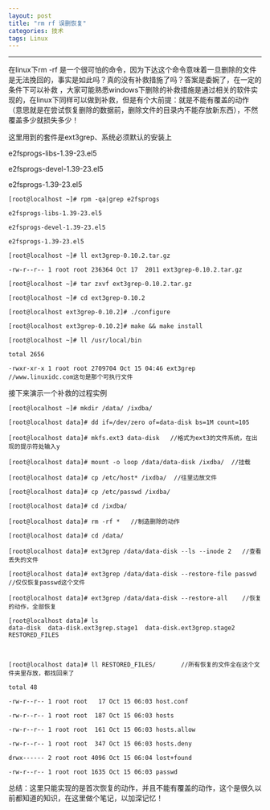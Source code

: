 ```yaml
---
layout: post
title: "rm rf 误删恢复"
categories: 技术
tags: Linux
---
```



---
在linux下rm -rf 是一个很可怕的命令，因为下达这个命令意味着一旦删除的文件是无法挽回的，事实是如此吗？真的没有补救措施了吗？答案是委婉了，在一定的条件下可以补救 ，大家可能熟悉windows下删除的补救措施是通过相关的软件实现的，在linux下同样可以做到补救，但是有个大前提：就是不能有覆盖的动作（意思就是在尝试恢复删除的数据前，删除文件的目录内不能存放新东西），不然覆盖多少就损失多少！

这里用到的套件是ext3grep、系统必须默认的安装上

e2fsprogs-libs-1.39-23.el5

e2fsprogs-devel-1.39-23.el5

e2fsprogs-1.39-23.el5
	
	[root@localhost ~]# rpm -qa|grep e2fsprogs

	e2fsprogs-libs-1.39-23.el5

	e2fsprogs-devel-1.39-23.el5

	e2fsprogs-1.39-23.el5

	[root@localhost ~]# ll ext3grep-0.10.2.tar.gz

	-rw-r--r-- 1 root root 236364 Oct 17  2011 ext3grep-0.10.2.tar.gz

	[root@localhost ~]# tar zxvf ext3grep-0.10.2.tar.gz

	[root@localhost ~]# cd ext3grep-0.10.2

	[root@localhost ext3grep-0.10.2]# ./configure

	[root@localhost ext3grep-0.10.2]# make && make install

	[root@localhost ~]# ll /usr/local/bin

	total 2656

	-rwxr-xr-x 1 root root 2709704 Oct 15 04:46 ext3grep   //www.linuxidc.com这句是那个可执行文件

接下来演示一个补救的过程实例

	[root@localhost ~]# mkdir /data/ /ixdba/

	[root@localhost data]# dd if=/dev/zero of=data-disk bs=1M count=105

	[root@localhost data]# mkfs.ext3 data-disk   //格式为ext3的文件系统，在出现的提示符处输入y

	[root@localhost data]# mount -o loop /data/data-disk /ixdba/  //挂载

	[root@localhost data]# cp /etc/host* /ixdba/  //往里边放文件

	[root@localhost data]# cp /etc/passwd /ixdba/

	[root@localhost data]# cd /ixdba/

	[root@localhost data]# rm -rf *   //制造删除的动作

	[root@localhost data]# cd /data/

	[root@localhost data]# ext3grep /data/data-disk --ls --inode 2   //查看丢失的文件

	[root@localhost data]# ext3grep /data/data-disk --restore-file passwd  //仅仅恢复passwd这个文件

	[root@localhost data]# ext3grep /data/data-disk --restore-all    //恢复的动作，全部恢复

	[root@localhost data]# ls
	data-disk  data-disk.ext3grep.stage1  data-disk.ext3grep.stage2  RESTORED_FILES



	[root@localhost data]# ll RESTORED_FILES/       //所有恢复的文件全在这个文件夹里存放，都找回来了

	total 48

	-rw-r--r-- 1 root root   17 Oct 15 06:03 host.conf

	-rw-r--r-- 1 root root  187 Oct 15 06:03 hosts

	-rw-r--r-- 1 root root  161 Oct 15 06:03 hosts.allow

	-rw-r--r-- 1 root root  347 Oct 15 06:03 hosts.deny

	drwx------ 2 root root 4096 Oct 15 06:04 lost+found

	-rw-r--r-- 1 root root 1635 Oct 15 06:03 passwd

总结：这里只能实现的是首次恢复的动作，并且不能有覆盖的动作，这个是很久以前都知道的知识，在这里做个笔记，以加深记忆！
